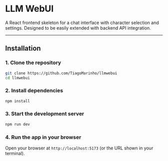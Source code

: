 # LLM WebUI

A React frontend skeleton for a chat interface with character selection and settings. Designed to be easily extended with backend API integration.

---

## **Installation**

### 1. Clone the repository

```bash
git clone https://github.com/TiagoMarinho/llmwebui
cd llmwebui
```

### 2. Install dependencies

```bash
npm install
```

### 3. Start the development server

```bash
npm run dev
```

### 4. Run the app in your browser

Open your browser at `http://localhost:5173` (or the URL shown in your terminal).

